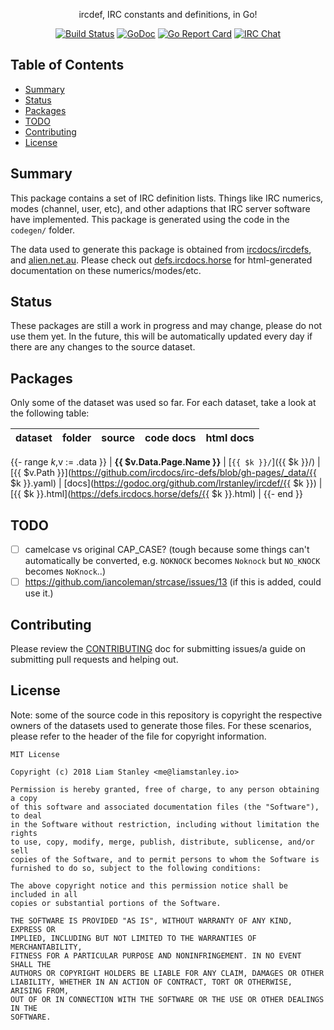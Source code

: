 <p align="center">ircdef, IRC constants and definitions, in Go!</p>
<p align="center">
  <a href="https://travis-ci.org/lrstanley/ircdef"><img src="https://travis-ci.org/lrstanley/ircdef.svg?branch=master" alt="Build Status"></a>
  <a href="https://godoc.org/github.com/lrstanley/ircdef"><img src="https://godoc.org/github.com/lrstanley/ircdef?status.png" alt="GoDoc"></a>
  <a href="https://goreportcard.com/report/github.com/lrstanley/ircdef"><img src="https://goreportcard.com/badge/github.com/lrstanley/ircdef" alt="Go Report Card"></a>
  <a href="https://byteirc.org/channel/%23%2Fdev%2Fnull"><img src="https://img.shields.io/badge/ByteIRC-%23%2Fdev%2Fnull-blue.svg" alt="IRC Chat"></a>
</p>

## Table of Contents
- [Summary](#summary)
- [Status](#status)
- [Packages](#packages)
- [TODO](#todo)
- [Contributing](#contributing)
- [License](#license)

## Summary

This package contains a set of IRC definition lists. Things like IRC numerics,
modes (channel, user, etc), and other adaptions that IRC server software have
implemented. This package is generated using the code in the `codegen/` folder.

The data used to generate this package is obtained from
[ircdocs/ircdefs](https://github.com/ircdocs/irc-defs), and
[alien.net.au](https://www.alien.net.au/irc/irc2numerics.html). Please check
out [defs.ircdocs.horse](https://defs.ircdocs.horse/) for html-generated
documentation on these numerics/modes/etc.

## Status

These packages are still a work in progress and may change, please do not use
them yet. In the future, this will be automatically updated every day if there
are any changes to the source dataset.

## Packages

Only some of the dataset was used so far. For each dataset, take a look at
the following table:

| dataset | folder | source | code docs | html docs |
| ------- | ------ | ------ | --------- | --------- |
{{- range $k,$v := .data }}
| **{{ $v.Data.Page.Name }}** | [`{{ $k }}/`]({{ $k }}/) | [{{ $v.Path }}](https://github.com/ircdocs/irc-defs/blob/gh-pages/_data/{{ $k }}.yaml) | [docs](https://godoc.org/github.com/lrstanley/ircdef/{{ $k }}) | [{{ $k }}.html](https://defs.ircdocs.horse/defs/{{ $k }}.html) |
{{- end }}

## TODO

- [ ] camelcase vs original CAP_CASE? (tough because some things can't automatically be converted, e.g. `NOKNOCK` becomes `Noknock` but `NO_KNOCK` becomes `NoKnock`..)
- [ ] https://github.com/iancoleman/strcase/issues/13 (if this is added, could use it.)

## Contributing

Please review the [CONTRIBUTING](CONTRIBUTING.md) doc for submitting issues/a
guide on submitting pull requests and helping out.

## License

Note: some of the source code in this repository is copyright the respective
owners of the datasets used to generate those files. For these scenarios,
please refer to the header of the file for copyright information.

```
MIT License

Copyright (c) 2018 Liam Stanley <me@liamstanley.io>

Permission is hereby granted, free of charge, to any person obtaining a copy
of this software and associated documentation files (the "Software"), to deal
in the Software without restriction, including without limitation the rights
to use, copy, modify, merge, publish, distribute, sublicense, and/or sell
copies of the Software, and to permit persons to whom the Software is
furnished to do so, subject to the following conditions:

The above copyright notice and this permission notice shall be included in all
copies or substantial portions of the Software.

THE SOFTWARE IS PROVIDED "AS IS", WITHOUT WARRANTY OF ANY KIND, EXPRESS OR
IMPLIED, INCLUDING BUT NOT LIMITED TO THE WARRANTIES OF MERCHANTABILITY,
FITNESS FOR A PARTICULAR PURPOSE AND NONINFRINGEMENT. IN NO EVENT SHALL THE
AUTHORS OR COPYRIGHT HOLDERS BE LIABLE FOR ANY CLAIM, DAMAGES OR OTHER
LIABILITY, WHETHER IN AN ACTION OF CONTRACT, TORT OR OTHERWISE, ARISING FROM,
OUT OF OR IN CONNECTION WITH THE SOFTWARE OR THE USE OR OTHER DEALINGS IN THE
SOFTWARE.
```
